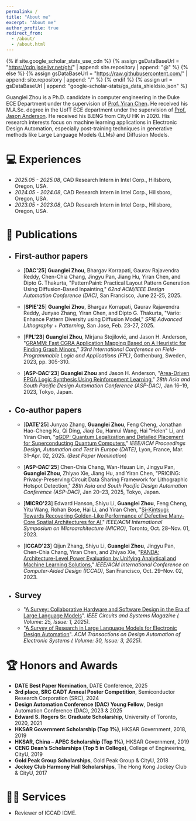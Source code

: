 ```yaml
---
permalink: /
title: "About me"
excerpt: "About me"
author_profile: true
redirect_from: 
  - /about/
  - /about.html
---
```


{% if site.google_scholar_stats_use_cdn %}
{% assign gsDataBaseUrl = "https://cdn.jsdelivr.net/gh/" | append: site.repository | append: "@" %}
{% else %}
{% assign gsDataBaseUrl = "https://raw.githubusercontent.com/" | append: site.repository | append: "/" %}
{% endif %}
{% assign url = gsDataBaseUrl | append: "google-scholar-stats/gs_data_shieldsio.json" %}

<span class='anchor' id='about-me'></span>

Guanglei Zhou is a Ph.D. candidate in computer engineering in the Duke ECE Department under the supervision of [Prof. Yiran Chen](https://ece.duke.edu/faculty/yiran-chen). He received his M.A.Sc. degree in the UofT ECE department under the supervision of [Prof. Jason Anderson](https://janders.eecg.utoronto.ca/). He received his B.ENG from CityU HK in 2020. His research interests focus on machine learning applications in Electronic Design Automation, especially post-training techniques in generative methods like Large Language Models (LLMs) and Diffusion Models. 


<!-- # 📖 Educations
- *2020.08 - Present*, Ph.D. candidate in Computer Engineering at Duke University, Durham, NC, USA.
- *2016.09 - 2022.09* M.A.Sc in Computer Engineering in University of Toronto, Toronto, ON, CA.
- *2016.09 - 2020.06*, B.ENG in ECE at CityU. -->

# 💻 Experiences
- *2025.05 - 2025.08*, CAD Research Intern in Intel Corp., Hillsboro, Oregon, USA.
- *2024.05 - 2024.08*, CAD Research Intern in Intel Corp., Hillsboro, Oregon, USA.
- *2023.05 - 2023.08*, CAD Research Intern in Intel Corp., Hillsboro, Oregon, USA.

  
# 📝 Publications 

- ## First-author papers

  - [**DAC'25**] **Guanglei Zhou**, Bhargav Korrapati, Gaurav Rajavendra Reddy, Chen-Chia Chang, Jingyu Pan, Jiang Hu, Yiran Chen, and Dipto G. Thakurta, "PatternPaint: Practical Layout Pattern Generation Using Diffusion-Based Inpainting," *62nd ACM/IEEE Design Automation Conference (DAC)*, San Francisco, June 22-25, 2025.

  - [**SPIE'25**] **Guanglei Zhou**, Bhargav Korrapati, Gaurav Rajavendra Reddy, Junyao Zhang, Yiran Chen, and Dipto G. Thakurta, "Vario: Enhance Pattern Diversity using Diffusion Model," *SPIE Advanced Lithography + Patterning*, San Jose, Feb. 23-27, 2025.

  - [**FPL'23**] **Guanglei Zhou**, Mirjana Stojilović, and Jason H. Anderson, "[GRAMM: Fast CGRA Application Mapping Based on A Heuristic for Finding Graph Minors](https://ieeexplore.ieee.org/document/10296406)," *33rd International Conference on Field-Programmable Logic and Applications (FPL)*, Gothenburg, Sweden, 2023, pp. 305-310.

  - [**ASP-DAC'23**] **Guanglei Zhou** and Jason H. Anderson, "[Area-Driven FPGA Logic Synthesis Using Reinforcement Learning](https://dl.acm.org/doi/abs/10.1145/3566097.3567894)," *28th Asia and South Pacific Design Automation Conference (ASP-DAC)*, Jan 16–19, 2023, Tokyo, Japan.

- ## Co-author papers

  - [**DATE'25**] Junyao Zhang, **Guanglei Zhou**, Feng Cheng, Jonathan Hao-Cheng Ku, Qi Ding, Jiaqi Gu, Hanrui Wang, Hai "Helen" Li, and Yiran Chen, "[qGDP: Quantum Legalization and Detailed Placement for Superconducting Quantum Computers](https://arxiv.org/abs/2411.02447)," *IEEE/ACM Proceedings Design, Automation and Test in Europe (DATE)*, Lyon, France, Mar. 31–Apr. 02, 2025. (*Best Paper Nomination*)

  - [**ASP-DAC'25**] Chen-Chia Chang, Wan-Hsuan Lin, Jingyu Pan, **Guanglei Zhou**, Zhiyao Xie, Jiang Hu, and Yiran Chen, "PRICING: Privacy-Preserving Circuit Data Sharing Framework for Lithographic Hotspot Detection," *28th Asia and South Pacific Design Automation Conference (ASP-DAC)*, Jan 20–23, 2025, Tokyo, Japan.

  - [**MICRO'23**] Edward Hanson, Shiyu Li, **Guanglei Zhou**, Feng Cheng, Yitu Wang, Rohan Bose, Hai Li, and Yiran Chen, "[Si-Kintsugi: Towards Recovering Golden-Like Performance of Defective Many-Core Spatial Architectures for AI](https://dl.acm.org/doi/10.1145/3613424.3614278)," *IEEE/ACM International Symposium on Microarchitecture (MICRO)*, Toronto, Oct. 28–Nov. 01, 2023.

  - [**ICCAD'23**] Qijun Zhang, Shiyu Li, **Guanglei Zhou**, Jingyu Pan, Chen-Chia Chang, Yiran Chen, and Zhiyao Xie, "[PANDA: Architecture-Level Power Evaluation by Unifying Analytical and Machine Learning Solutions](https://ieeexplore.ieee.org/abstract/document/10323665)," *IEEE/ACM International Conference on Computer-Aided Design (ICCAD)*, San Francisco, Oct. 29–Nov. 02, 2023.


- ## Survey
  - "[A Survey: Collaborative Hardware and Software Design in the Era of Large Language Models](https://ieeexplore.ieee.org/abstract/document/10876858)". *IEEE Circuits and Systems Magazine ( Volume: 25, Issue: 1, 2025).*
  - "[A Survey of Research in Large Language Models for Electronic Design Automation](https://dl.acm.org/doi/full/10.1145/3715324)". *ACM Transactions on Design Automation of Electronic Systems ( Volume: 30, Issue: 3, 2025).*

# 🏆 Honors and Awards
*   **DATE Best Paper Nomination**, DATE Conference, 2025
*   **3rd place, SRC CADT Anneal Poster Competition**, Semiconductor Research Corporation (SRC), 2024
*   **Design Automation Conference (DAC) Young Fellow**, Design Automation Conference (DAC), 2023 & 2025
*   **Edward S. Rogers Sr. Graduate Scholarship**, University of Toronto, 2020, 2021
*   **HKSAR Government Scholarship (Top 1%)**, HKSAR Government, 2018, 2019
*   **HKSAR, China – APEC Scholarship (Top 1%)**, HKSAR Government, 2019
*   **CENG Dean’s Scholarships (Top 5 in College)**, College of Engineering, CityU, 2019
*   **Gold Peak Group Scholarships**, Gold Peak Group & CityU, 2018
*   **Jockey Club Harmony Hall Scholarships**, The Hong Kong Jockey Club & CityU, 2017


# 👨‍💼 Services
- Reviewer of ICCAD ICME.
